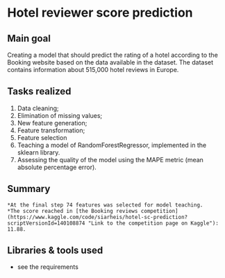 # Hotel reviewer score prediction

## Main goal
Creating a model that should predict the rating of a hotel according to the Booking website based on the data available in the dataset. The dataset contains information about 515,000 hotel reviews in Europe. 

## Tasks realized 

1) Data cleaning;
2) Elimination of missing values;
3) New feature generation;
4) Feature transformation;
5) Feature selection
6) Teaching a model of RandomForestRegressor, implemented in the sklearn library.
7) Assessing the quality of the model using the MAPE metric (mean absolute percentage error).
## Summary

    *At the final step 74 features was selected for model teaching.
    *The score reached in [the Booking reviews competition](https://www.kaggle.com/code/siarheis/hotel-sc-prediction?scriptVersionId=140108874 "Link to the competition page on Kaggle"): 11.88.  
    

## Libraries & tools used
* see the requirements
